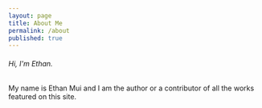 ```yaml
---
layout: page
title: About Me
permalink: /about
published: true
---
```

###### Hi, I'm Ethan.

My name is Ethan Mui and I am the author or a contributor of all the works featured on this site.


